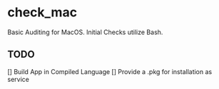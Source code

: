 # check_mac
Basic Auditing for MacOS. Initial Checks utilize Bash. 

## TODO
[] Build App in Compiled Language
[] Provide a .pkg for installation as service
